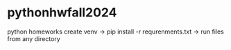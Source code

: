 # pythonhwfall2024
python homeworks 
create venv -> pip install -r requrenments.txt -> run files from any directory